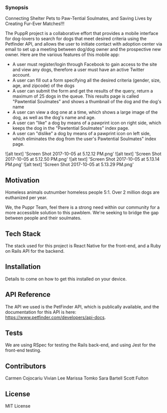 ### Synopsis
Connecting Shelter Pets to Paw-Tential Soulmates, and Saving Lives by Creating Fur-Ever Matches!!!

The PuppR project is a collaborative effort that provides a mobile interface for dog-lovers to search for dogs that meet desired criteria using the Petfinder API, and allows the user to initiate contact with adoption center via email to set up a meeting between dog/dog owner and the prospective new owner. Here are the various features of this mobile app:

- A user must register/login through Facebook to gain access to the site and view any dogs, therefore a user must have an active Twitter account.
- A user can fill out a form specifying all the desired criteria (gender, size, age, and zipcode) of the dogs
- A user can submit the form and get the results of the query, return a maximum of 25 dogs in the queue. This results page is called "Pawtential Soulmates" and shows a thumbnail of the dog and the dog's name
- A user can view a dog one at a time, which shows a large image of the dog, as well as the dog's name and age.
- A user can "like" a dog by means of a pawprint icon on right side, which keeps the dog in the "Pawtential Soulmates"
 index page.
 - A user can "dislike" a dog by means of a pawprint icon on left side, which eliminates the dog from the user's Pawtential Soulmates" index page.

![alt text] 'Screen Shot 2017-10-05 at 5.12.12 PM.png'
![alt text] 'Screen Shot 2017-10-05 at 5.12.50 PM.png'
![alt text] 'Screen Shot 2017-10-05 at 5.13.14 PM.png'
![alt text] 'Screen Shot 2017-10-05 at 5.13.29 PM.png'

## Motivation

Homeless animals outnumber homeless people 5:1. Over 2 million dogs are euthanized per year. 

We, the Puppr Team, feel there is a strong need within our community for a more accessible solution to this pawblem. We're seeking to bridge the gap between people and their soulmates. 

## Tech Stack

The stack used for this project is React Native for the front-end, and a Ruby on Rails API for the backend. 

## Installation

Details to come on how to get this installed on your device.

## API Reference

The API we used is the PetFinder API, which is publically available, and the documentation for this API is here:
https://www.petfinder.com/developers/api-docs. 

## Tests

We are using RSpec for testing the Rails back-end, and using Jest for the front-end testing.

## Contributors

Carmen Cojocariu
Vivian Lee
Marissa Tomko
Sara Bartell
Scott Fulton

## License

MIT License
